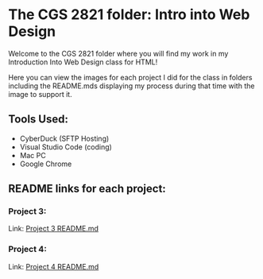 # The CGS 2821 folder: Intro into Web Design

Welcome to the CGS 2821 folder where you will find my work in my Introduction Into Web Design class for HTML!

Here you can view the images for each project I did for the class in folders including the README.mds displaying my process during that time with the image to support it. 

## Tools Used: 
- CyberDuck (SFTP Hosting)
- Visual Studio Code (coding) 
- Mac PC 
- Google Chrome 

## README links for each project: 

### Project 3: 
Link: [Project 3 README.md](Project-3/README.md "My Project 3 README file")

### Project 4: 
Link: [Project 4 README.md](Project-4/README.md "My Project 4 README file")
